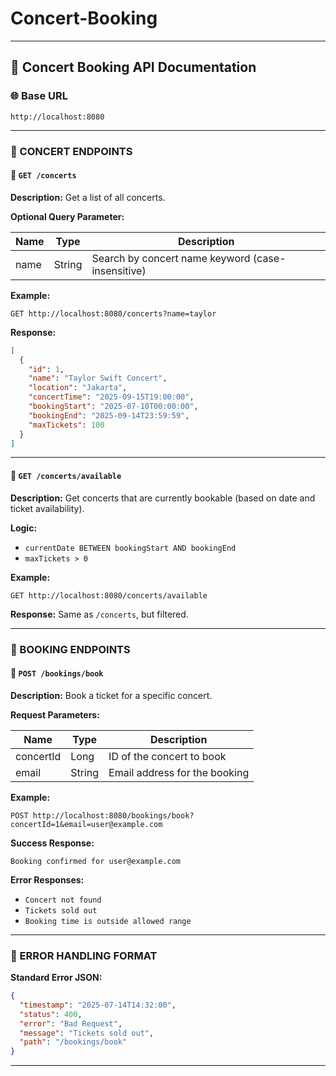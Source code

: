 # Concert-Booking
---

## 📘 Concert Booking API Documentation

### 🌐 Base URL

```
http://localhost:8080
```

---

### 🎫 CONCERT ENDPOINTS

#### 🔹 `GET /concerts`

**Description:** Get a list of all concerts.

**Optional Query Parameter:**

| Name | Type   | Description                                       |
| ---- | ------ | ------------------------------------------------- |
| name | String | Search by concert name keyword (case-insensitive) |

**Example:**

```
GET http://localhost:8080/concerts?name=taylor
```

**Response:**

```json
[
  {
    "id": 1,
    "name": "Taylor Swift Concert",
    "location": "Jakarta",
    "concertTime": "2025-09-15T19:00:00",
    "bookingStart": "2025-07-10T00:00:00",
    "bookingEnd": "2025-09-14T23:59:59",
    "maxTickets": 100
  }
]
```

---

#### 🔹 `GET /concerts/available`

**Description:** Get concerts that are currently bookable (based on date and ticket availability).

**Logic:**

* `currentDate BETWEEN bookingStart AND bookingEnd`
* `maxTickets > 0`

**Example:**

```
GET http://localhost:8080/concerts/available
```

**Response:** Same as `/concerts`, but filtered.

---

### 🧾 BOOKING ENDPOINTS

#### 🔹 `POST /bookings/book`

**Description:** Book a ticket for a specific concert.

**Request Parameters:**

| Name      | Type   | Description                   |
| --------- | ------ | ----------------------------- |
| concertId | Long   | ID of the concert to book     |
| email     | String | Email address for the booking |

**Example:**

```
POST http://localhost:8080/bookings/book?concertId=1&email=user@example.com
```

**Success Response:**

```
Booking confirmed for user@example.com
```

**Error Responses:**

* `Concert not found`
* `Tickets sold out`
* `Booking time is outside allowed range`

---

### 🚫 ERROR HANDLING FORMAT

**Standard Error JSON:**

```json
{
  "timestamp": "2025-07-14T14:32:00",
  "status": 400,
  "error": "Bad Request",
  "message": "Tickets sold out",
  "path": "/bookings/book"
}
```

---


